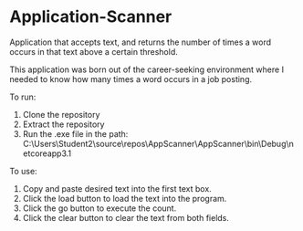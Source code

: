 # Application-Scanner
Application that accepts text, and returns the number of times a word occurs in that text above a certain threshold.

This application was born out of the career-seeking environment where I needed to know how many times a word occurs in a job posting.

To run:
1. Clone the repository
2. Extract the repository
3. Run the .exe file in the path: C:\Users\Student2\source\repos\AppScanner\AppScanner\bin\Debug\netcoreapp3.1

To use:
1. Copy and paste desired text into the first text box.
2. Click the load button to load the text into the program.
3. Click the go button to execute the count.
4. Click the clear button to clear the text from both fields.
